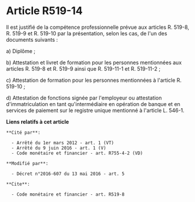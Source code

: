 # Article R519-14

Il est justifié de la compétence professionnelle prévue aux articles R. 519-8, R. 519-9 et R. 519-10 par la présentation,
selon les cas, de l'un des documents suivants : 

a) Diplôme ; 

b) Attestation et livret de formation pour les personnes mentionnées aux articles R. 519-8 et R. 519-9 ainsi que R. 519-11-1
et R. 519-11-2 ; 

c) Attestation de formation pour les personnes mentionnées à l'article R. 519-10 ; 

d) Attestation de fonctions signée par l'employeur ou attestation d'immatriculation en tant qu'intermédiaire en opération de
banque et en services de paiement sur le registre unique mentionné à l'article L. 546-1.

**Liens relatifs à cet article**

	**Cité par**:

	  - Arrêté du 1er mars 2012 - art. 1 (VT)
	  - Arrêté du 9 juin 2016 - art. 1 (V)
	  - Code monétaire et financier - art. R755-4-2 (VD)

	**Modifié par**:

	  - Décret n°2016-607 du 13 mai 2016 - art. 5

	**Cite**:

	  - Code monétaire et financier - art. R519-8
